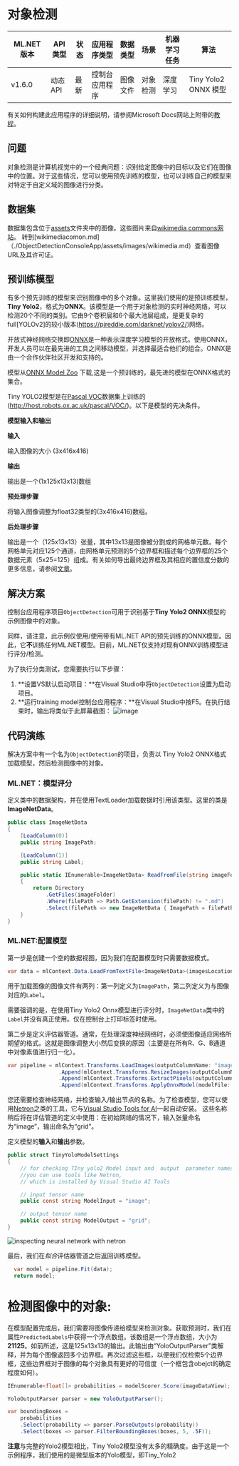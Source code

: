 # 对象检测

| ML.NET 版本 | API 类型          | 状态                        | 应用程序类型    | 数据类型 | 场景            | 机器学习任务                   | 算法                  |
|----------------|-------------------|-------------------------------|-------------|-----------|---------------------|---------------------------|-----------------------------|
| v1.6.0           | 动态API | 最新 | 控制台应用程序 | 图像文件 | 对象检测 | 深度学习  | Tiny Yolo2 ONNX 模型 |


有关如何构建此应用程序的详细说明，请参阅Microsoft Docs网站上附带的[教程](https://docs.microsoft.com/en-us/dotnet/machine-learning/tutorials/object-detection-onnx)。

## 问题 
对象检测是计算机视觉中的一个经典问题：识别给定图像中的目标以及它们在图像中的位置。对于这些情况，您可以使用预先训练的模型，也可以训练自己的模型来对特定于自定义域的图像进行分类。

 
## 数据集
数据集包含位于[assets](./ObjectDetectionConsoleApp/assets/images)文件夹中的图像。这些图片来自[wikimedia commons网站](https://commons.wikimedia.org/wiki/Main_Page)。 转到[wikimediacomon.md]（./ObjectDetectionConsoleApp/assets/images/wikimedia.md）查看图像URL及其许可证。

## 预训练模型
有多个预先训练的模型来识别图像中的多个对象。这里我们使用的是预训练模型，**Tiny Yolo2**，格式为**ONNX**。该模型是一个用于对象检测的实时神经网络，可以检测20个不同的类别。它由9个卷积层和6个最大池层组成，是更复杂的full[YOLOv2]的较小版本(https://pjreddie.com/darknet/yolov2/)网络。

开放式神经网络交换即[ONNX](http://onnx.ai/)是一种表示深度学习模型的开放格式。使用ONNX，开发人员可以在最先进的工具之间移动模型，并选择最适合他们的组合。ONNX是由一个合作伙伴社区开发和支持的。

模型从[ONNX Model Zoo](https://github.com/onnx/models) 下载,这是一个预训练的，最先进的模型在ONNX格式的集合。

Tiny YOLO2模型是在[Pascal VOC](http://host.robots.ox.ac.uk/pascal/VOC/)数据集上训练的(http://host.robots.ox.ac.uk/pascal/VOC/)。以下是模型的先决条件。

**模型输入和输出**

**输入**

输入图像的大小 (3x416x416)  

**输出**

输出是一个(1x125x13x13)数组   

**预处理步骤**

将输入图像调整为float32类型的(3x416x416)数组。

**后处理步骤**

输出是一个（125x13x13）张量，其中13x13是图像被分割成的网格单元数。每个网格单元对应125个通道，由网格单元预测的5个边界框和描述每个边界框的25个数据元素（5x25=125）组成。有关如何导出最终边界框及其相应的置信度分数的更多信息，请参阅[文章](http://machinethink.net/blog/object-detection-with-yolo/)。


##  解决方案
控制台应用程序项目`ObjectDetection`可用于识别基于**Tiny Yolo2 ONNX**模型的示例图像中的对象。

同样，请注意，此示例仅使用/使用带有ML.NET API的预先训练的ONNX模型。因此，它**不**训练任何ML.NET模型。目前，ML.NET仅支持对现有ONNX训练模型进行评分/检测。

为了执行分类测试，您需要执行以下步骤：

1)  **设置VS默认启动项目：**在Visual Studio中将`ObjectDetection`设置为启动项目。
2)  **运行training model控制台应用程序：**在Visual Studio中按F5。在执行结束时，输出将类似于此屏幕截图：
![image](./docs/Output/Console_output.png)


##  代码演练
解决方案中有一个名为`ObjectDetection`的项目，负责以 Tiny Yolo2 ONNX格式加载模型，然后检测图像中的对象。

### ML.NET：模型评分

定义类中的数据架构，并在使用TextLoader加载数据时引用该类型。这里的类是**ImageNetData**。

```csharp
public class ImageNetData
{
    [LoadColumn(0)]
    public string ImagePath;

    [LoadColumn(1)]
    public string Label;

    public static IEnumerable<ImageNetData> ReadFromFile(string imageFolder)
    {
        return Directory
            .GetFiles(imageFolder)
            .Where(filePath => Path.GetExtension(filePath) != ".md")
            .Select(filePath => new ImageNetData { ImagePath = filePath, Label = Path.GetFileName(filePath) });
    }
}
```

### ML.NET:配置模型

第一步是创建一个空的数据视图，因为我们在配置模型时只需要数据模式。

```csharp
var data = mlContext.Data.LoadFromTextFile<ImageNetData>(imagesLocation, hasHeader: true);
```

用于加载图像的图像文件有两列：第一列定义为`ImagePath`，第二列定义为与图像对应的`Label`。

需要强调的是，在使用Tiny Yolo2 Onnx模型进行评分时，`ImageNetData`类中的`Label`并没有真正使用。仅在控制台上打印标签时使用。

第二步是定义评估器管道。通常，在处理深度神经网络时，必须使图像适应网络所期望的格式。这就是图像调整大小然后变换的原因（主要是在所有R、G、B通道中对像素值进行归一化）。

```csharp
var pipeline = mlContext.Transforms.LoadImages(outputColumnName: "image", imageFolder: "", inputColumnName: nameof(ImageNetData.ImagePath))
                .Append(mlContext.Transforms.ResizeImages(outputColumnName: "image", imageWidth: ImageNetSettings.imageWidth, imageHeight: ImageNetSettings.imageHeight, inputColumnName: "image"))
                .Append(mlContext.Transforms.ExtractPixels(outputColumnName: "image"))
                .Append(mlContext.Transforms.ApplyOnnxModel(modelFile: modelLocation, outputColumnNames: new[] { TinyYoloModelSettings.ModelOutput }, inputColumnNames: new[] { TinyYoloModelSettings.ModelInput }));
```

您还需要检查神经网络，并检查输入/输出节点的名称。为了检查模型，您可以使用[Netron](https://github.com/lutzroeder/netron)之类的工具，它与[Visual Studio Tools for AI](https://visualstudio.microsoft.com/downloads/ai-tools-vs/)一起自动安装。 
这些名称稍后将在评估管道的定义中使用：在初始网络的情况下，输入张量命名为“image”，输出命名为“grid”。

定义模型的**输入**和**输出**参数。

```csharp
public struct TinyYoloModelSettings
{
    // for checking TIny yolo2 Model input and  output  parameter names,
    //you can use tools like Netron, 
    // which is installed by Visual Studio AI Tools

    // input tensor name
    public const string ModelInput = "image";

    // output tensor name
    public const string ModelOutput = "grid";
}
```

![inspecting neural network with netron](./docs/Netron/netron.PNG)

最后，我们在*拟合*评估器管道之后返回训练模型。

```csharp
  var model = pipeline.Fit(data);
  return model;
```


# 检测图像中的对象:

在模型配置完成后，我们需要将图像传递给模型来检测对象。获取预测时，我们在属性`PredictedLabels`中获得一个浮点数组。该数组是一个浮点数组，大小为**21125**。如前所述，这是125x13x13的输出。此输出由“YoloOutputParser”类解释，并为每个图像返回多个边界框。再次过滤这些框，以便我们仅检索5个边界框，这些边界框对于图像的每个对象具有更好的可信度（一个框包含obejct的确定程度如何）。

```csharp
IEnumerable<float[]> probabilities = modelScorer.Score(imageDataView);

YoloOutputParser parser = new YoloOutputParser();

var boundingBoxes =
    probabilities
    .Select(probability => parser.ParseOutputs(probability))
    .Select(boxes => parser.FilterBoundingBoxes(boxes, 5, .5F));
```

**注意**与完整的Yolo2模型相比，Tiny Yolo2模型没有太多的精确度。由于这是一个示例程序，我们使用的是微型版本的Yolo模型，即Tiny_Yolo2


